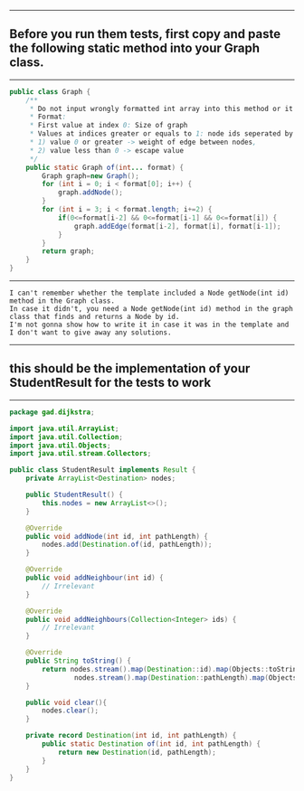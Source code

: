 ------------------------------------------------------------------------------------------------------------------------------------------------------------------------------------------
## Before you run them tests, first copy and paste the following static method into your Graph class.
------------------------------------------------------------------------------------------------------------------------------------------------------------------------------------------
```java
public class Graph {
    /**
     * Do not input wrongly formatted int array into this method or it will throw an ArrayIndexOutOfBoundsException.
     * Format:
     * First value at index 0: Size of graph
     * Values at indices greater or equals to 1: node ids seperated by
     * 1) value 0 or greater -> weight of edge between nodes,
     * 2) value less than 0 -> escape value
     */
    public static Graph of(int... format) {
        Graph graph=new Graph();
        for (int i = 0; i < format[0]; i++) {
            graph.addNode();
        }
        for (int i = 3; i < format.length; i+=2) {
            if(0<=format[i-2] && 0<=format[i-1] && 0<=format[i]) {
                graph.addEdge(format[i-2], format[i], format[i-1]);
            }
        }
        return graph;
    }
}
```
------------------------------------------------------------------------------------------------------------------------------------------------------------------------------------------
    I can't remember whether the template included a Node getNode(int id) method in the Graph class.
    In case it didn't, you need a Node getNode(int id) method in the graph class that finds and returns a Node by id.
    I'm not gonna show how to write it in case it was in the template and I don't want to give away any solutions.
------------------------------------------------------------------------------------------------------------------------------------------------------------------------------------------
## this should be the implementation of your StudentResult for the tests to work
------------------------------------------------------------------------------------------------------------------------------------------------------------------------------------------
```java
package gad.dijkstra;

import java.util.ArrayList;
import java.util.Collection;
import java.util.Objects;
import java.util.stream.Collectors;

public class StudentResult implements Result {
    private ArrayList<Destination> nodes;

    public StudentResult() {
        this.nodes = new ArrayList<>();
    }

    @Override
    public void addNode(int id, int pathLength) {
        nodes.add(Destination.of(id, pathLength));
    }

    @Override
    public void addNeighbour(int id) {
        // Irrelevant
    }

    @Override
    public void addNeighbours(Collection<Integer> ids) {
        // Irrelevant
    }

    @Override
    public String toString() {
        return nodes.stream().map(Destination::id).map(Objects::toString).collect(Collectors.joining(",")) + "\n" +
                nodes.stream().map(Destination::pathLength).map(Objects::toString).collect(Collectors.joining(","));
    }

    public void clear(){
        nodes.clear();
    }

    private record Destination(int id, int pathLength) {
        public static Destination of(int id, int pathLength) {
            return new Destination(id, pathLength);
        }
    }
}
```
    